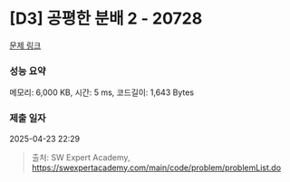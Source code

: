 # [D3] 공평한 분배 2 - 20728 

[문제 링크](https://swexpertacademy.com/main/code/problem/problemDetail.do?contestProbId=AY6cg0MKeVkDFAXt) 

### 성능 요약

메모리: 6,000 KB, 시간: 5 ms, 코드길이: 1,643 Bytes

### 제출 일자

2025-04-23 22:29



> 출처: SW Expert Academy, https://swexpertacademy.com/main/code/problem/problemList.do